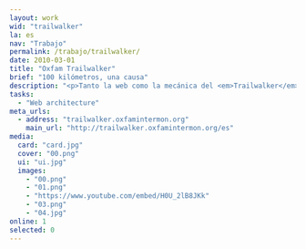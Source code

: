 ```yaml
---
layout: work
wid: "trailwalker"
la: es
nav: "Trabajo"
permalink: /trabajo/trailwalker/
date: 2010-03-01
title: "Oxfam Trailwalker"
brief: "100 kilómetros, una causa"
description: "<p>Tanto la web como la mecánica del <em>Trailwalker</em> son simples: te inscribes, creas un equipo con tus amigos y aceptas los donativos de las personas que te dan soporte. Cuando llega el día de la prueba, tu equipo camina 100 kilómetros para ayudar a personas que de verdad lo necesitan.</p>"
tasks:
  - "Web architecture"
meta_urls:
  - address: "trailwalker.oxfamintermon.org"
    main_url: "http://trailwalker.oxfamintermon.org/es"
media:
  card: "card.jpg"
  cover: "00.png"
  ui: "ui.jpg"
  images:
    - "00.png"
    - "01.png"
    - "https://www.youtube.com/embed/H0U_2lB8JKk"
    - "03.png"
    - "04.jpg"
online: 1
selected: 0
---
```

